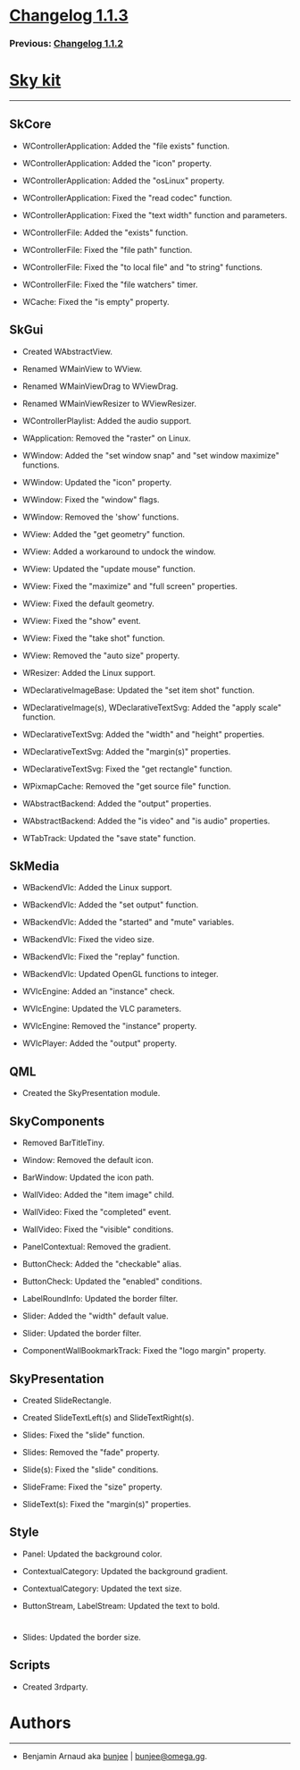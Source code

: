 # [Changelog 1.1.3](http://omega.gg/Sky/changes/1.1.3.html)

### Previous: [Changelog 1.1.2](1.1.2.html)

# [Sky kit](http://omega.gg/Sky)
---

## SkCore

- WControllerApplication: Added the "file exists" function.

- WControllerApplication: Added the "icon" property.

- WControllerApplication: Added the "osLinux" property.

- WControllerApplication: Fixed the "read codec" function.

- WControllerApplication: Fixed the "text width" function and parameters.

- WControllerFile: Added the "exists" function.

- WControllerFile: Fixed the "file path" function.

- WControllerFile: Fixed the "to local file" and "to string" functions.

- WControllerFile: Fixed the "file watchers" timer.

- WCache: Fixed the "is empty" property.


## SkGui

- Created WAbstractView.

- Renamed WMainView to WView.

- Renamed WMainViewDrag to WViewDrag.

- Renamed WMainViewResizer to WViewResizer.

- WControllerPlaylist: Added the audio support.

- WApplication: Removed the "raster" on Linux.

- WWindow: Added the "set window snap" and "set window maximize" functions.

- WWindow: Updated the "icon" property.

- WWindow: Fixed the "window" flags.

- WWindow: Removed the 'show' functions.

- WView: Added the "get geometry" function.

- WView: Added a workaround to undock the window.

- WView: Updated the "update mouse" function.

- WView: Fixed the "maximize" and "full screen" properties.

- WView: Fixed the default geometry.

- WView: Fixed the "show" event.

- WView: Fixed the "take shot" function.

- WView: Removed the "auto size" property.

- WResizer: Added the Linux support.

- WDeclarativeImageBase: Updated the "set item shot" function.

- WDeclarativeImage(s), WDeclarativeTextSvg: Added the "apply scale" function.

- WDeclarativeTextSvg: Added the "width" and "height" properties.

- WDeclarativeTextSvg: Added the "margin(s)" properties.

- WDeclarativeTextSvg: Fixed the "get rectangle" function.

- WPixmapCache: Removed the "get source file" function.

- WAbstractBackend: Added the "output" properties.

- WAbstractBackend: Added the "is video" and "is audio" properties.

- WTabTrack: Updated the "save state" function.


## SkMedia

- WBackendVlc: Added the Linux support.

- WBackendVlc: Added the "set output" function.

- WBackendVlc: Added the "started" and "mute" variables.

- WBackendVlc: Fixed the video size.

- WBackendVlc: Fixed the "replay" function.

- WBackendVlc: Updated OpenGL functions to integer.

- WVlcEngine: Added an "instance" check.

- WVlcEngine: Updated the VLC parameters.

- WVlcEngine: Removed the "instance" property.

- WVlcPlayer: Added the "output" property.


## QML

- Created the SkyPresentation module.


## SkyComponents

- Removed BarTitleTiny.

- Window: Removed the default icon.

- BarWindow: Updated the icon path.

- WallVideo: Added the "item image" child.

- WallVideo: Fixed the "completed" event.

- WallVideo: Fixed the "visible" conditions.

- PanelContextual: Removed the gradient.

- ButtonCheck: Added the "checkable" alias.

- ButtonCheck: Updated the "enabled" conditions.

- LabelRoundInfo: Updated the border filter.

- Slider: Added the "width" default value.

- Slider: Updated the border filter.

- ComponentWallBookmarkTrack: Fixed the "logo margin" property.


## SkyPresentation

- Created SlideRectangle.

- Created SlideTextLeft(s) and SlideTextRight(s).

- Slides: Fixed the "slide" function.

- Slides: Removed the "fade" property.

- Slide(s): Fixed the "slide" conditions.

- SlideFrame: Fixed the "size" property.

- SlideText(s): Fixed the "margin(s)" properties.


## Style

- Panel: Updated the background color.

- ContextualCategory: Updated the background gradient.

- ContextualCategory: Updated the text size.

- ButtonStream, LabelStream: Updated the text to bold.

#

- Slides: Updated the border size.


## Scripts

- Created 3rdparty.


# Authors
---

- Benjamin Arnaud aka [bunjee](http://bunjee.me) | <bunjee@omega.gg>.
